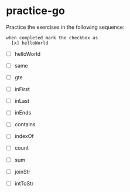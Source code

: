 # practice-go

Practice the exercises in the following sequence:

    when completed mark the checkbox as
      [x] helloWorld

- [ ] helloWorld
- [ ] same
- [ ] gte
- [ ] inFirst
- [ ] inLast
- [ ] inEnds
- [ ] contains
- [ ] indexOf
- [ ] count
- [ ] sum
- [ ] joinStr
- [ ] intToStr

